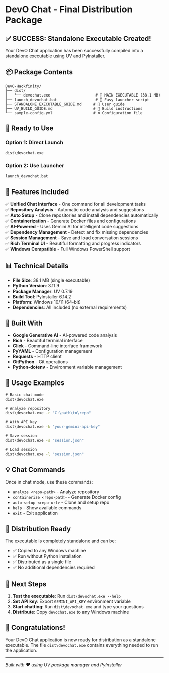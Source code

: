 # DevO Chat - Final Distribution Package

## ✅ SUCCESS: Standalone Executable Created!

Your DevO Chat application has been successfully compiled into a standalone executable using UV and PyInstaller.

## 📦 Package Contents

```
DevO-Hackfinity/
├── dist/
│   └── devochat.exe                    # 🎯 MAIN EXECUTABLE (38.1 MB)
├── launch_devochat.bat                 # 🚀 Easy launcher script
├── STANDALONE_EXECUTABLE_GUIDE.md     # 📖 User guide
├── UV_BUILD_GUIDE.md                  # 🔧 Build instructions
└── sample-config.yml                  # ⚙️ Configuration file
```

## 🎯 Ready to Use

### Option 1: Direct Launch
```cmd
dist\devochat.exe
```

### Option 2: Use Launcher
```cmd
launch_devochat.bat
```

## 🚀 Features Included

✅ **Unified Chat Interface** - One command for all development tasks  
✅ **Repository Analysis** - Automatic code analysis and suggestions  
✅ **Auto Setup** - Clone repositories and install dependencies automatically  
✅ **Containerization** - Generate Docker files and configurations  
✅ **AI-Powered** - Uses Gemini AI for intelligent code suggestions  
✅ **Dependency Management** - Detect and fix missing dependencies  
✅ **Session Management** - Save and load conversation sessions  
✅ **Rich Terminal UI** - Beautiful formatting and progress indicators  
✅ **Windows Compatible** - Full Windows PowerShell support  

## 📊 Technical Details

- **File Size**: 38.1 MB (single executable)
- **Python Version**: 3.11.9
- **Package Manager**: UV 0.7.19
- **Build Tool**: PyInstaller 6.14.2
- **Platform**: Windows 10/11 (64-bit)
- **Dependencies**: All included (no external requirements)

## 🎨 Built With

- **Google Generative AI** - AI-powered code analysis
- **Rich** - Beautiful terminal interface
- **Click** - Command-line interface framework
- **PyYAML** - Configuration management
- **Requests** - HTTP client
- **GitPython** - Git operations
- **Python-dotenv** - Environment variable management

## 🔧 Usage Examples

```cmd
# Basic chat mode
dist\devochat.exe

# Analyze repository
dist\devochat.exe -r "C:\path\to\repo"

# With API key
dist\devochat.exe -k "your-gemini-api-key"

# Save session
dist\devochat.exe -s "session.json"

# Load session
dist\devochat.exe -l "session.json"
```

## 💡 Chat Commands

Once in chat mode, use these commands:
- `analyze <repo-path>` - Analyze repository
- `containerize <repo-path>` - Generate Docker config
- `auto-setup <repo-url>` - Clone and setup repo
- `help` - Show available commands
- `exit` - Exit application

## 🌟 Distribution Ready

The executable is completely standalone and can be:
- ✅ Copied to any Windows machine
- ✅ Run without Python installation
- ✅ Distributed as a single file
- ✅ No additional dependencies required

## 🚀 Next Steps

1. **Test the executable**: Run `dist\devochat.exe --help`
2. **Set API key**: Export `GEMINI_API_KEY` environment variable
3. **Start chatting**: Run `dist\devochat.exe` and type your questions
4. **Distribute**: Copy `devochat.exe` to any Windows machine

## 🎉 Congratulations!

Your DevO Chat application is now ready for distribution as a standalone executable. 
The file `dist\devochat.exe` contains everything needed to run the application.

---
*Built with ❤️ using UV package manager and PyInstaller*
